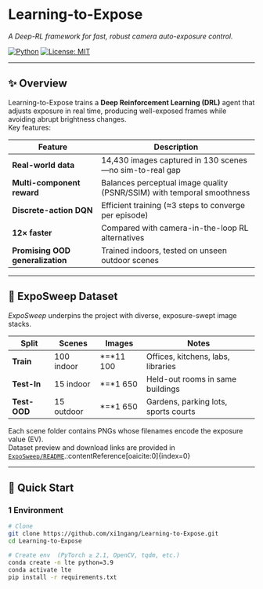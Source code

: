 # Learning-to-Expose
*A Deep-RL framework for fast, robust camera auto-exposure control.*

[![Python](https://img.shields.io/badge/Python-3.9%2B-blue.svg)](https://www.python.org/)
[![License: MIT](https://img.shields.io/badge/License-MIT-green.svg)](LICENSE)

---

## ✨ Overview
Learning-to-Expose trains a **Deep Reinforcement Learning (DRL)** agent that adjusts exposure in real time, producing well-exposed frames while avoiding abrupt brightness changes.  
Key features:

| Feature | Description |
|---------|-------------|
| **Real-world data** | 14,430 images captured in 130 scenes—no sim-to-real gap |
| **Multi-component reward** | Balances perceptual image quality (PSNR/SSIM) with temporal smoothness |
| **Discrete-action DQN** | Efficient training (≈3 steps to converge per episode) |
| **12× faster** | Compared with camera-in-the-loop RL alternatives |
| **Promising OOD generalization** | Trained indoors, tested on unseen outdoor scenes |

---

## 📂 ExpoSweep Dataset
*ExpoSweep* underpins the project with diverse, exposure-swept image stacks.

| Split | Scenes | Images | Notes |
|-------|--------|--------|-------|
| **Train** | 100 indoor | *=*11 100 | Offices, kitchens, labs, libraries |
| **Test-In** | 15 indoor | *=*1 650 | Held-out rooms in same buildings |
| **Test-OOD** | 15 outdoor | *=*1 650 | Gardens, parking lots, sports courts |

Each scene folder contains PNGs whose filenames encode the exposure value (EV).  
Dataset preview and download links are provided in [`ExpoSweep/README`](ExpoSweep).:contentReference[oaicite:0]{index=0}

---

## 🚀 Quick Start

### 1  Environment
```bash
# Clone
git clone https://github.com/xi1ngang/Learning-to-Expose.git
cd Learning-to-Expose

# Create env  (PyTorch ≥ 2.1, OpenCV, tqdm, etc.)
conda create -n lte python=3.9
conda activate lte
pip install -r requirements.txt


